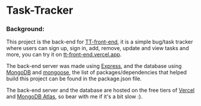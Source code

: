 # Task-Tracker

### Background:

This project is the back-end for [TT-front-end](https://github.com/ahmedhatem777/TT-front-end), it is a simple bug/task tracker where users can sign up, sign in, add, remove, update and view tasks and more, you can try it on [tt-front-end.vercel.app](https://tt-front-end.vercel.app/).

The back-end server was made using [Express](https://expressjs.com/), and the database using [MongoDB](https://www.mongodb.com/) and [mongoose](https://mongoosejs.com/), the list of packages/dependencies that helped build this project can be found in the package.json file.

The back-end server and the database are hosted on the free tiers of [Vercel](https://vercel.com/) and [MongoDB Atlas](https://www.mongodb.com/cloud/atlas), so bear with me if it's a bit slow :).
